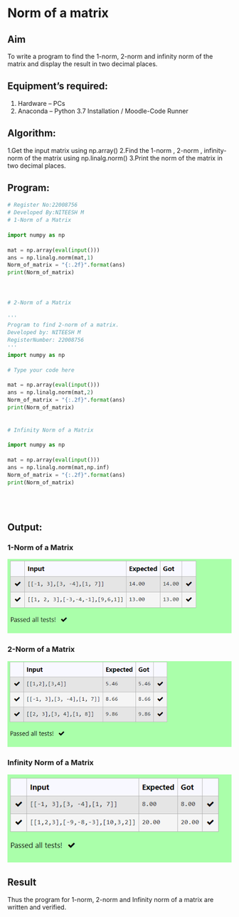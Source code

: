 # Norm of a matrix
## Aim
To write a program to find the 1-norm, 2-norm and infinity norm of the matrix and display the result in two decimal places.
## Equipment’s required:
1.	Hardware – PCs
2.	Anaconda – Python 3.7 Installation / Moodle-Code Runner
## Algorithm:
   1.Get the input matrix using np.array()
   2.Find the 1-norm , 2-norm , infinity-norm of the matrix using np.linalg.norm()
   3.Print the norm of the matrix in two decimal places.
   
## Program:
```Python
# Register No:22008756
# Developed By:NITEESH M
# 1-Norm of a Matrix

import numpy as np

mat = np.array(eval(input()))
ans = np.linalg.norm(mat,1)
Norm_of_matrix = "{:.2f}".format(ans)
print(Norm_of_matrix)



# 2-Norm of a Matrix

'''
Program to find 2-norm of a matrix.
Developed by: NITEESH M
RegisterNumber: 22008756
'''
import numpy as np

# Type your code here

mat = np.array(eval(input()))
ans = np.linalg.norm(mat,2)
Norm_of_matrix = "{:.2f}".format(ans)
print(Norm_of_matrix)


# Infinity Norm of a Matrix

import numpy as np

mat = np.array(eval(input()))
ans = np.linalg.norm(mat,np.inf)
Norm_of_matrix = "{:.2f}".format(ans)
print(Norm_of_matrix)





```
## Output:
### 1-Norm of a Matrix
![eig](1norm.png)

### 2-Norm of a Matrix
![eig](2norm.png)

### Infinity Norm of a Matrix
![eig](infinitynorm.png)

## Result
Thus the program for 1-norm, 2-norm and Infinity norm of a matrix are written and verified.

